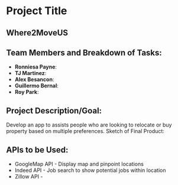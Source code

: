 # Project Title

## Where2MoveUS

## Team Members and Breakdown of Tasks: 

* **Ronniesa Payne**:
* **TJ Martinez**:
* **Alex Besancon**:
* **Guillermo Bernal**:
* **Roy Park**:

## Project Description/Goal: 

Develop an app to assists people who are looking to relocate or buy property based on multiple preferences.
Sketch of Final Product: 

## APIs to be Used: 
* GoogleMap API - Display map and pinpoint locations
* Indeed API - Job search to show potential jobs within location
* Zillow API - 

